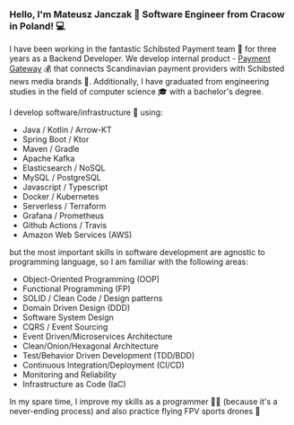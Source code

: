 ### Hello, I'm Mateusz Janczak 🥷 Software Engineer from Cracow in Poland! 💻

I have been working in the fantastic Schibsted Payment team 🫶 for three years as a Backend Developer. We develop internal product - [Payment Gateway](https://www.schibsted.pl/news/payment-gateway-team/) 💰 that connects Scandinavian payment providers with Schibsted news media brands 📰. Additionally, I have graduated from engineering studies in the field of computer science 🎓 with a bachelor's degree.

I develop software/infrastructure 🔧 using: 

* Java / Kotlin / Arrow-KT
* Spring Boot / Ktor
* Maven / Gradle
* Apache Kafka
* Elasticsearch / NoSQL
* MySQL / PostgreSQL
* Javascript / Typescript
* Docker / Kubernetes
* Serverless / Terraform
* Grafana / Prometheus
* Github Actions / Travis
* Amazon Web Services (AWS)


but the most important skills in software development are agnostic to programming language, so I am familiar with the following areas: 

* Object-Oriented Programming (OOP)
* Functional Programming (FP)
* SOLID / Clean Code / Design patterns
* Domain Driven Design (DDD)
* Software System Design
* CQRS / Event Sourcing
* Event Driven/Microservices Architecture
* Clean/Onion/Hexagonal Architecture
* Test/Behavior Driven Development (TDD/BDD)
* Continuous Integration/Deployment (CI/CD)
* Monitoring and Reliability
* Infrastructure as Code (IaC)

In my spare time, I improve my skills as a programmer 🧑‍💻 (because it's a never-ending process) and also practice flying FPV sports drones 🚁
